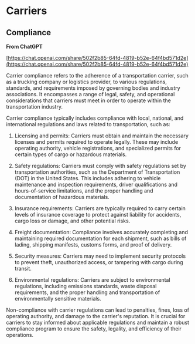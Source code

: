 # Carriers

## Compliance

**From ChatGPT**

[https://chat.openai.com/share/502f2b85-64fd-4819-b52e-64f4bd571d2e](https://chat.openai.com/share/502f2b85-64fd-4819-b52e-64f4bd571d2e)

Carrier compliance refers to the adherence of a transportation carrier, such as a trucking company or logistics provider, to various regulations, standards, and requirements imposed by governing bodies and industry associations. It encompasses a range of legal, safety, and operational considerations that carriers must meet in order to operate within the transportation industry.

Carrier compliance typically includes compliance with local, national, and international regulations and laws related to transportation, such as:

1. Licensing and permits: Carriers must obtain and maintain the necessary licenses and permits required to operate legally. These may include operating authority, vehicle registrations, and specialized permits for certain types of cargo or hazardous materials.

2. Safety regulations: Carriers must comply with safety regulations set by transportation authorities, such as the Department of Transportation (DOT) in the United States. This includes adhering to vehicle maintenance and inspection requirements, driver qualifications and hours-of-service limitations, and the proper handling and documentation of hazardous materials.

3. Insurance requirements: Carriers are typically required to carry certain levels of insurance coverage to protect against liability for accidents, cargo loss or damage, and other potential risks.

4. Freight documentation: Compliance involves accurately completing and maintaining required documentation for each shipment, such as bills of lading, shipping manifests, customs forms, and proof of delivery.

5. Security measures: Carriers may need to implement security protocols to prevent theft, unauthorized access, or tampering with cargo during transit.

6. Environmental regulations: Carriers are subject to environmental regulations, including emissions standards, waste disposal requirements, and the proper handling and transportation of environmentally sensitive materials.

Non-compliance with carrier regulations can lead to penalties, fines, loss of operating authority, and damage to the carrier's reputation. It is crucial for carriers to stay informed about applicable regulations and maintain a robust compliance program to ensure the safety, legality, and efficiency of their operations.
